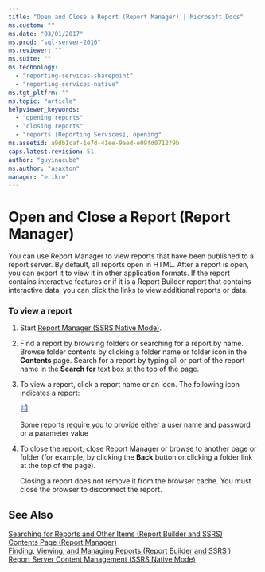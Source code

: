 ```yaml
---
title: "Open and Close a Report (Report Manager) | Microsoft Docs"
ms.custom: ""
ms.date: "03/01/2017"
ms.prod: "sql-server-2016"
ms.reviewer: ""
ms.suite: ""
ms.technology: 
  - "reporting-services-sharepoint"
  - "reporting-services-native"
ms.tgt_pltfrm: ""
ms.topic: "article"
helpviewer_keywords: 
  - "opening reports"
  - "closing reports"
  - "reports [Reporting Services], opening"
ms.assetid: a9db1caf-1e7d-41ee-9aed-e09fd0712f9b
caps.latest.revision: 51
author: "guyinacube"
ms.author: "asaxton"
manager: "erikre"
---
```

# Open and Close a Report (Report Manager)
  You can use Report Manager to view reports that have been published to a report server. By default, all reports open in HTML. After a report is open, you can export it to view it in other application formats. If the report contains interactive features or if it is a Report Builder report that contains interactive data, you can click the links to view additional reports or data.  
  
### To view a report  
  
1.  Start [Report Manager  &#40;SSRS Native Mode&#41;](http://msdn.microsoft.com/library/80949f9d-58f5-48e3-9342-9e9bf4e57896).  
  
2.  Find a report by browsing folders or searching for a report by name. Browse folder contents by clicking a folder name or folder icon in the **Contents** page. Search for a report by typing all or part of the report name in the **Search for** text box at the top of the page.  
  
3.  To view a report, click a report name or an icon. The following icon indicates a report:  
  
     ![Report icon](../../reporting-services/report-server/media/hlp-16doc.gif "Report icon")  
  
     Some reports require you to provide either a user name and password or a parameter value  
  
4.  To close the report, close Report Manager or browse to another page or folder (for example, by clicking the **Back** button or clicking a folder link at the top of the page).  
  
     Closing a report does not remove it from the browser cache. You must close the browser to disconnect the report.  
  
## See Also  
 [Searching for Reports and Other Items &#40;Report Builder  and SSRS&#41;](../../reporting-services/report-builder/searching-for-reports-and-other-items-report-builder-and-ssrs.md)   
 [Contents Page &#40;Report Manager&#41;](http://msdn.microsoft.com/library/6b16869b-158a-4934-9c85-bee934b35378)   
 [Finding, Viewing, and Managing Reports &#40;Report Builder and SSRS &#41;](../../reporting-services/report-builder/finding-viewing-and-managing-reports-report-builder-and-ssrs.md)   
 [Report Server Content Management &#40;SSRS Native Mode&#41;](../../reporting-services/report-server/report-server-content-management-ssrs-native-mode.md)  
  
  